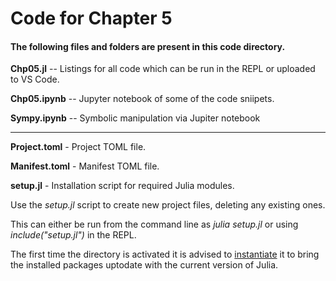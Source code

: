 # Code for Chapter 5

#### The following files and folders are present in this code directory.

**Chp05.jl** -- Listings for all code which can be run in the REPL or uploaded to VS Code.
    
**Chp05.ipynb** -- Jupyter notebook of some of the code sniipets.
    
**Sympy.ipynb** -- Symbolic manipulation via Jupiter notebook

---

**Project.toml** - Project TOML file.

**Manifest.toml** - Manifest TOML file.

**setup.jl** - Installation script for required Julia modules.

Use the *setup.jl* script to create new project files, deleting any existing ones.

This can either be run from the command line as *julia setup.jl* or using *include("setup.jl")* in the REPL.

The first time the directory is activated it is advised to <u>instantiate</u> it to bring the installed packages uptodate with the current version of Julia.
